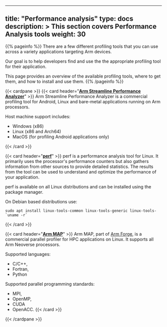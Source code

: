 
---
title: "Performance analysis"
type: docs
description: >
    This section covers Performance Analysis tools
weight: 30
---

{{% pageinfo %}}
There are a few different profiling tools that you can use across a variety applications targeting Arm devices.

Our goal is to help developers find and use the the appropriate profiling tool for their application.

This page provides an overview of the available profiling tools, where to get them, and how to install and use them.
{{% /pageinfo %}}

{{< cardpane >}}
{{< card header="**[Arm Streamline Performance Analyzer](https://developer.arm.com/Tools%20and%20Software/Streamline%20Performance%20Analyzer)**" >}}
Arm Streamline Performance Analyzer is a commercial profiling tool for Android, Linux and bare-metal applications running on Arm processors.

Host machine support includes:
- Windows (x86)
- Linux (x86 and Arch64)
- MacOS (for profiling Android applications only) 

{{< /card >}}

{{< card header="**[perf]()**" >}}
perf is a performance analysis tool for Linux. It primarily uses the processor's performance counters but also gathers information from other sources to provide detailed statistics. The results from the tool can be used to understand and optimize the performance of your application. 

perf is available on all Linux distributions and can be installed using the package manager.

On Debian based distributions use:
```console
sudo apt install linux-tools-common linux-tools-generic linux-tools-`uname -r`
```

{{< /card >}}

{{< card header="**[Arm MAP](https://www.arm.com/products/development-tools/server-and-hpc/forge/map)**" >}}
Arm MAP, part of [Arm Forge](https://developer.arm.com/downloads/-/arm-forge), is a commercial parallel profiler for HPC applications on Linux. It supports all Arm Neoverse processors.

Supported languages:
- C/C++,
- Fortran,
- Python

Supported parallel programming standards:
- MPI,
- OpenMP,
- CUDA 
- OpenACC.
{{< /card >}}


{{< /cardpane >}}


